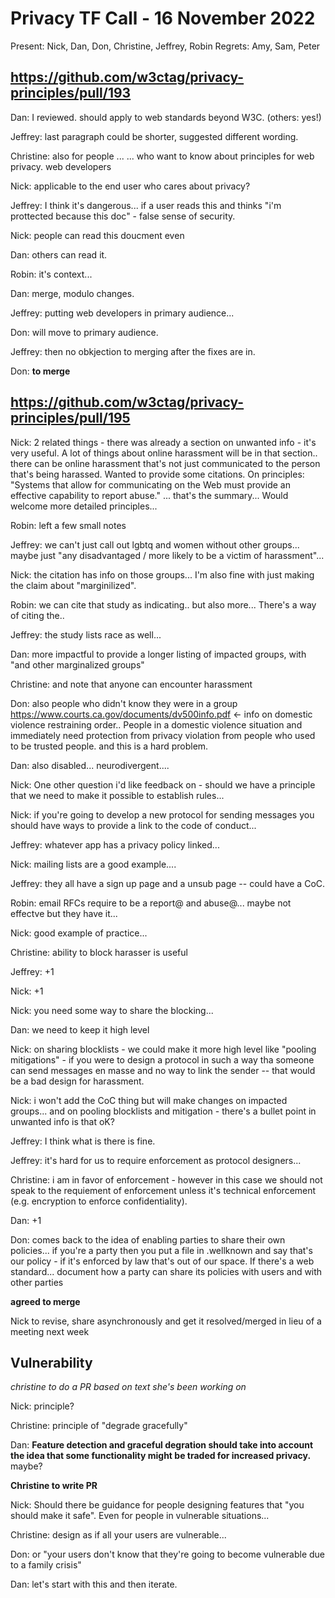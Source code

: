 # Privacy TF Call - 16 November 2022

Present: Nick, Dan, Don, Christine, Jeffrey, Robin
Regrets: Amy, Sam, Peter

## https://github.com/w3ctag/privacy-principles/pull/193

Dan: I reviewed. should apply to web standards beyond W3C. (others: yes!)

Jeffrey: last paragraph could be shorter, suggested different wording.

Christine: also for people ...  ... who want to know about principles for web privacy. web developers

Nick: applicable to the end user who cares about privacy?

Jeffrey: I think it's dangerous... if a user reads this and thinks "i'm prottected because this doc" - false sense of security.

Nick: people can read this doucment even 

Dan: others can read it.

Robin: it's context... 

Dan: merge, modulo changes.

Jeffrey: putting web developers in primary audience... 

Don: will move to primary audience.

Jeffrey: then no obkjection to merging after the fixes are in.

Don: **to merge**

## https://github.com/w3ctag/privacy-principles/pull/195

Nick: 2 related things - there was already a section on unwanted info - it's very useful. A lot of things about online harassment will be in that section.. there can be online harassment that's not just communicated to the person that's being harassed. Wanted to provide some citations.  On principles: "Systems that allow for communicating on the Web must provide an effective capability to report abuse."  ... that's the summary...  Would welcome more detailed principles...

Robin: left a few small notes

Jeffrey: we can't just call out lgbtq and women without other groups... maybe just "any disadvantaged / more likely to be a victim of harassment"... 

Nick: the citation has info on those groups... I'm also fine with just making the claim about "marginilized".

Robin: we can cite that study as indicating.. but also more... There's a way of citing the..

Jeffrey: the study lists race as well...

Dan: more impactful to provide a longer listing of impacted groups, with "and other marginalized groups"

Christine: and note that anyone can encounter harassment

Don: also people who didn't know they were in a group
https://www.courts.ca.gov/documents/dv500info.pdf <- info on domestic violence restraining order.. People in a domestic violence situation and immediately need protection from privacy violation from people who used to be trusted people. and this is a hard problem.

Dan: also disabled... neurodivergent....

Nick: One other question i'd like feedback on - should we have a principle that we need to make it possible to establish rules... 

Nick: if you're going to develop a new protocol for sending messages you should have ways to provide a link to the code of conduct...

Jeffrey: whatever app has a privacy policy linked...

Nick: mailing lists are a good example....

Jeffrey: they all have a sign up page and a unsub page -- could have a CoC.

Robin: email RFCs require to be a report@ and abuse@... maybe not effectve but they have it... 

Nick: good example of practice...

Christine: ability to block harasser is useful

Jeffrey: +1

Nick: +1

Nick: you need some way to share the blocking...

Dan: we need to keep it high level

Nick: on sharing blocklists - we could make it more high level like "pooling mitigations" - if you were to design a protocol in such a way tha someone can send messages en masse and no way to link the sender -- that would be a bad design for harassment.  

Nick: i won't add the CoC thing but will make changes on impacted groups... and on pooling blocklists and mitigation - there's a bullet point in unwanted info is that oK?

Jeffrey: I think what is there is fine.

Jeffrey: it's hard for us to require enforcement as protocol designers...

Christine: i am in favor of enforcement - however in this case we should not speak to the requiement of enforcement unless it's technical enforcement (e.g. encryption to enforce confidentiality).

Dan: +1

Don: comes back to the idea of enabling parties to share their own policies... if you're a party then you put a file in .wellknown and say that's our policy - if it's enforced by law that's out of our space. If there's a web standard... document how a party can share its policies with users and with other parties 

**agreed to merge**

Nick to revise, share asynchronously and get it resolved/merged in lieu of a meeting next week

## Vulnerability

*christine to do a PR based on text she's been working on*

Nick: principle?

Christine: principle of "degrade gracefully"

Dan: **Feature detection and graceful degration should take into account the idea that some functionality might be traded for increased privacy.** maybe?

**Christine to write PR**

Nick: Should there be guidance for people designing features that "you should make it safe".  Even for people in vulnerable situations... 

Christine: design as if all your users are vulnerable...

Don: or "your users don't know that they're going to become vulnerable due to a family crisis"

Dan: let's start with this and then iterate.
